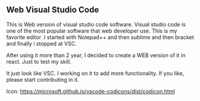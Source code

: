 ## Web Visual Studio Code

This is Web version of visual studio code software. 
Visual studio code is one of the most popular software that web developer use.
This is my favorite editor .I started with Notepad++ and then sublime and then bracket and finally i stopped at VSC.

After using it more than 2 year, I decided to create a WEB version of it in react. Just to test my skill. 

It just look like VSC. I working on it to add more functionality. If you like, please start contributing in it.

Icon: https://microsoft.github.io/vscode-codicons/dist/codicon.html

